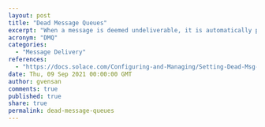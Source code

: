 ```yaml
---
layout: post
title: "Dead Message Queues"
excerpt: "When a message is deemed undeliverable, it is automatically placed on a special queue called the dead message queue."
acronym: "DMQ"
categories:
  - "Message Delivery"
references:
  - "https://docs.solace.com/Configuring-and-Managing/Setting-Dead-Msg-Queues.htm"
date: Thu, 09 Sep 2021 00:00:00 GMT
author: gvensan
comments: true
published: true
share: true
permalink: dead-message-queues
---
```

